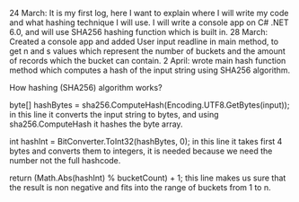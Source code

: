 24 March: It is my first log, here I want to explain where I will write my code and what hashing technique I will use. I will write a console app on C# .NET 6.0, and will use SHA256 hashing function which is built in.
28 March: Created a console app and added User input readline in main method, to get n and s values which represent the number of buckets and the amount of records which the bucket can contain.
2 April: wrote main hash function method which computes a hash of the input string using SHA256 algorithm.

How hashing (SHA256) algorithm works?

byte[] hashBytes = sha256.ComputeHash(Encoding.UTF8.GetBytes(input));
in this line it converts the input string to bytes, and using sha256.ComputeHash it hashes the byte array.

int hashInt = BitConverter.ToInt32(hashBytes, 0);
in this line it takes first 4 bytes and converts them to integers, it is needed because we need the number not the full hashcode.

return (Math.Abs(hashInt) % bucketCount) + 1;
this line makes us sure that the result is non negative and fits into the range of buckets from 1 to n.


